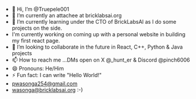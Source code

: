 - 👋 Hi, I’m @Truepele001
- 👀 I’m currently an attachee at bricklabsai.org
- 🌱 I’m currently learning under the CTO of BrickLabsAI as I do some projects on the side. 
- I'm currently working on coming up with a personal website in building my first react page.
- 💞️ I’m looking to collaborate in the future in React, C++, Python & Java projects
- 📫 How to reach me ...DMs open on X @_hunt_er & Discord @pinch6006
- 😄 Pronouns: He/Him
- ⚡ Fun fact: I can write "Hello World!"
- pwasonga254@gmail.com
- wasonga@bricklabsai.org
:-)

<!---
Truepele001/Truepele001 is a ✨ special ✨ repository because its `README.md` (this file) appears on your GitHub profile.
You can click the Preview link to take a look at your changes.
--->
